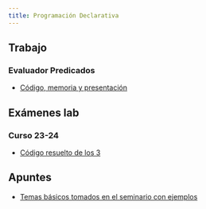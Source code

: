 ```yaml
---
title: Programación Declarativa
---
```


## Trabajo

### Evaluador Predicados

- [Código, memoria y presentación](https://github.com/RedBed24/Declarativa_2324/tree/master/ejercicio_teorico)

## Exámenes lab

### Curso 23-24

- [Código resuelto de los 3](https://github.com/RedBed24/Declarativa_2324/tree/master/examenes)

## Apuntes

- [Temas básicos tomados en el seminario con ejemplos](https://github.com/RedBed24/Declarativa_2324/blob/master/apuntes.md)
